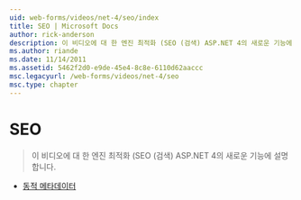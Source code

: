 ```yaml
---
uid: web-forms/videos/net-4/seo/index
title: SEO | Microsoft Docs
author: rick-anderson
description: 이 비디오에 대 한 엔진 최적화 (SEO (검색) ASP.NET 4의 새로운 기능에 설명 합니다.
ms.author: riande
ms.date: 11/14/2011
ms.assetid: 5462f2d0-e9de-45e4-8c8e-6110d62aaccc
msc.legacyurl: /web-forms/videos/net-4/seo
msc.type: chapter
---
```

<a name="seo"></a>SEO
====================
> 이 비디오에 대 한 엔진 최적화 (SEO (검색) ASP.NET 4의 새로운 기능에 설명 합니다.


- [동적 메타데이터](aspnet-4-quick-hit-dynamic-metadata.md)
